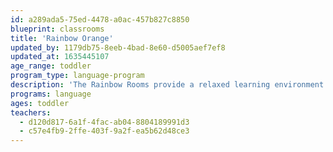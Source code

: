 ```yaml
---
id: a289ada5-75ed-4478-a0ac-457b827c8850
blueprint: classrooms
title: 'Rainbow Orange'
updated_by: 1179db75-8eeb-4bad-8e60-d5005aef7ef8
updated_at: 1635445107
age_range: toddler
program_type: language-program
description: 'The Rainbow Rooms provide a relaxed learning environment for a group of four and seven young toddlers. The curriculum is driven by the interests of the children. Nurturing teachers foster the social, emotional, cognitive, and physical development of children through a play-based model, with a focus on the arts and outdoor exploration. The Rainbow Rooms also provide an immersion program for families seeking to have their child learn English as a second language.'
programs: language
ages: toddler
teachers:
  - d120d817-6a1f-4fac-ab04-8804189991d3
  - c57e4fb9-2ffe-403f-9a2f-ea5b62d48ce3
---
```


